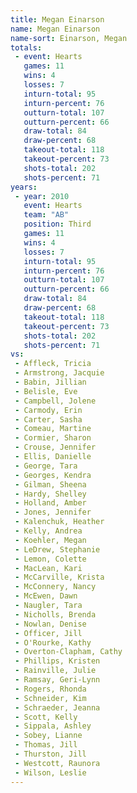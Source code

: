 ```yaml
---
title: Megan Einarson
name: Megan Einarson
name-sort: Einarson, Megan
totals:
 - event: Hearts
   games: 11
   wins: 4
   losses: 7
   inturn-total: 95
   inturn-percent: 76
   outturn-total: 107
   outturn-percent: 66
   draw-total: 84
   draw-percent: 68
   takeout-total: 118
   takeout-percent: 73
   shots-total: 202
   shots-percent: 71
years:
 - year: 2010
   event: Hearts
   team: "AB"
   position: Third
   games: 11
   wins: 4
   losses: 7
   inturn-total: 95
   inturn-percent: 76
   outturn-total: 107
   outturn-percent: 66
   draw-total: 84
   draw-percent: 68
   takeout-total: 118
   takeout-percent: 73
   shots-total: 202
   shots-percent: 71
vs:
 - Affleck, Tricia
 - Armstrong, Jacquie
 - Babin, Jillian
 - Belisle, Eve
 - Campbell, Jolene
 - Carmody, Erin
 - Carter, Sasha
 - Comeau, Martine
 - Cormier, Sharon
 - Crouse, Jennifer
 - Ellis, Danielle
 - George, Tara
 - Georges, Kendra
 - Gilman, Sheena
 - Hardy, Shelley
 - Holland, Amber
 - Jones, Jennifer
 - Kalenchuk, Heather
 - Kelly, Andrea
 - Koehler, Megan
 - LeDrew, Stephanie
 - Lemon, Colette
 - MacLean, Kari
 - McCarville, Krista
 - McConnery, Nancy
 - McEwen, Dawn
 - Naugler, Tara
 - Nicholls, Brenda
 - Nowlan, Denise
 - Officer, Jill
 - O'Rourke, Kathy
 - Overton-Clapham, Cathy
 - Phillips, Kristen
 - Rainville, Julie
 - Ramsay, Geri-Lynn
 - Rogers, Rhonda
 - Schneider, Kim
 - Schraeder, Jeanna
 - Scott, Kelly
 - Sippala, Ashley
 - Sobey, Lianne
 - Thomas, Jill
 - Thurston, Jill
 - Westcott, Raunora
 - Wilson, Leslie
---
```

